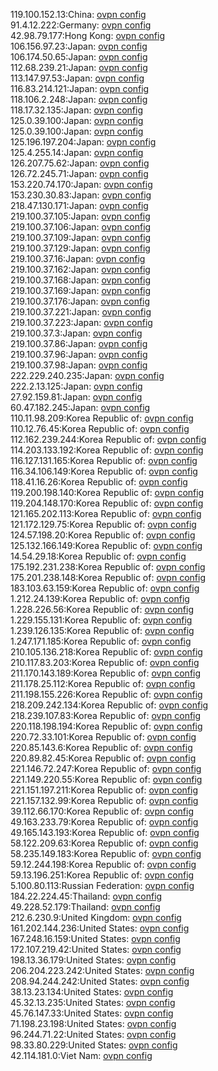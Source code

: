 119.100.152.13:China: [ovpn config](vpn/119_100_152_13.ovpn)  
91.4.12.222:Germany: [ovpn config](vpn/91_4_12_222.ovpn)  
42.98.79.177:Hong Kong: [ovpn config](vpn/42_98_79_177.ovpn)  
106.156.97.23:Japan: [ovpn config](vpn/106_156_97_23.ovpn)  
106.174.50.65:Japan: [ovpn config](vpn/106_174_50_65.ovpn)  
112.68.239.21:Japan: [ovpn config](vpn/112_68_239_21.ovpn)  
113.147.97.53:Japan: [ovpn config](vpn/113_147_97_53.ovpn)  
116.83.214.121:Japan: [ovpn config](vpn/116_83_214_121.ovpn)  
118.106.2.248:Japan: [ovpn config](vpn/118_106_2_248.ovpn)  
118.17.32.135:Japan: [ovpn config](vpn/118_17_32_135.ovpn)  
125.0.39.100:Japan: [ovpn config](vpn/125_0_39_100.ovpn)  
125.0.39.100:Japan: [ovpn config](vpn/125_0_39_100.ovpn)  
125.196.197.204:Japan: [ovpn config](vpn/125_196_197_204.ovpn)  
125.4.255.14:Japan: [ovpn config](vpn/125_4_255_14.ovpn)  
126.207.75.62:Japan: [ovpn config](vpn/126_207_75_62.ovpn)  
126.72.245.71:Japan: [ovpn config](vpn/126_72_245_71.ovpn)  
153.220.74.170:Japan: [ovpn config](vpn/153_220_74_170.ovpn)  
153.230.30.83:Japan: [ovpn config](vpn/153_230_30_83.ovpn)  
218.47.130.171:Japan: [ovpn config](vpn/218_47_130_171.ovpn)  
219.100.37.105:Japan: [ovpn config](vpn/219_100_37_105.ovpn)  
219.100.37.106:Japan: [ovpn config](vpn/219_100_37_106.ovpn)  
219.100.37.109:Japan: [ovpn config](vpn/219_100_37_109.ovpn)  
219.100.37.129:Japan: [ovpn config](vpn/219_100_37_129.ovpn)  
219.100.37.16:Japan: [ovpn config](vpn/219_100_37_16.ovpn)  
219.100.37.162:Japan: [ovpn config](vpn/219_100_37_162.ovpn)  
219.100.37.168:Japan: [ovpn config](vpn/219_100_37_168.ovpn)  
219.100.37.169:Japan: [ovpn config](vpn/219_100_37_169.ovpn)  
219.100.37.176:Japan: [ovpn config](vpn/219_100_37_176.ovpn)  
219.100.37.221:Japan: [ovpn config](vpn/219_100_37_221.ovpn)  
219.100.37.223:Japan: [ovpn config](vpn/219_100_37_223.ovpn)  
219.100.37.3:Japan: [ovpn config](vpn/219_100_37_3.ovpn)  
219.100.37.86:Japan: [ovpn config](vpn/219_100_37_86.ovpn)  
219.100.37.96:Japan: [ovpn config](vpn/219_100_37_96.ovpn)  
219.100.37.98:Japan: [ovpn config](vpn/219_100_37_98.ovpn)  
222.229.240.235:Japan: [ovpn config](vpn/222_229_240_235.ovpn)  
222.2.13.125:Japan: [ovpn config](vpn/222_2_13_125.ovpn)  
27.92.159.81:Japan: [ovpn config](vpn/27_92_159_81.ovpn)  
60.47.182.245:Japan: [ovpn config](vpn/60_47_182_245.ovpn)  
110.11.98.209:Korea Republic of: [ovpn config](vpn/110_11_98_209.ovpn)  
110.12.76.45:Korea Republic of: [ovpn config](vpn/110_12_76_45.ovpn)  
112.162.239.244:Korea Republic of: [ovpn config](vpn/112_162_239_244.ovpn)  
114.203.133.192:Korea Republic of: [ovpn config](vpn/114_203_133_192.ovpn)  
116.127.131.165:Korea Republic of: [ovpn config](vpn/116_127_131_165.ovpn)  
116.34.106.149:Korea Republic of: [ovpn config](vpn/116_34_106_149.ovpn)  
118.41.16.26:Korea Republic of: [ovpn config](vpn/118_41_16_26.ovpn)  
119.200.198.140:Korea Republic of: [ovpn config](vpn/119_200_198_140.ovpn)  
119.204.148.170:Korea Republic of: [ovpn config](vpn/119_204_148_170.ovpn)  
121.165.202.113:Korea Republic of: [ovpn config](vpn/121_165_202_113.ovpn)  
121.172.129.75:Korea Republic of: [ovpn config](vpn/121_172_129_75.ovpn)  
124.57.198.20:Korea Republic of: [ovpn config](vpn/124_57_198_20.ovpn)  
125.132.166.149:Korea Republic of: [ovpn config](vpn/125_132_166_149.ovpn)  
14.54.29.18:Korea Republic of: [ovpn config](vpn/14_54_29_18.ovpn)  
175.192.231.238:Korea Republic of: [ovpn config](vpn/175_192_231_238.ovpn)  
175.201.238.148:Korea Republic of: [ovpn config](vpn/175_201_238_148.ovpn)  
183.103.63.159:Korea Republic of: [ovpn config](vpn/183_103_63_159.ovpn)  
1.212.24.139:Korea Republic of: [ovpn config](vpn/1_212_24_139.ovpn)  
1.228.226.56:Korea Republic of: [ovpn config](vpn/1_228_226_56.ovpn)  
1.229.155.131:Korea Republic of: [ovpn config](vpn/1_229_155_131.ovpn)  
1.239.126.135:Korea Republic of: [ovpn config](vpn/1_239_126_135.ovpn)  
1.247.171.185:Korea Republic of: [ovpn config](vpn/1_247_171_185.ovpn)  
210.105.136.218:Korea Republic of: [ovpn config](vpn/210_105_136_218.ovpn)  
210.117.83.203:Korea Republic of: [ovpn config](vpn/210_117_83_203.ovpn)  
211.170.143.189:Korea Republic of: [ovpn config](vpn/211_170_143_189.ovpn)  
211.178.25.112:Korea Republic of: [ovpn config](vpn/211_178_25_112.ovpn)  
211.198.155.226:Korea Republic of: [ovpn config](vpn/211_198_155_226.ovpn)  
218.209.242.134:Korea Republic of: [ovpn config](vpn/218_209_242_134.ovpn)  
218.239.107.83:Korea Republic of: [ovpn config](vpn/218_239_107_83.ovpn)  
220.118.198.194:Korea Republic of: [ovpn config](vpn/220_118_198_194.ovpn)  
220.72.33.101:Korea Republic of: [ovpn config](vpn/220_72_33_101.ovpn)  
220.85.143.6:Korea Republic of: [ovpn config](vpn/220_85_143_6.ovpn)  
220.89.82.45:Korea Republic of: [ovpn config](vpn/220_89_82_45.ovpn)  
221.146.72.247:Korea Republic of: [ovpn config](vpn/221_146_72_247.ovpn)  
221.149.220.55:Korea Republic of: [ovpn config](vpn/221_149_220_55.ovpn)  
221.151.197.211:Korea Republic of: [ovpn config](vpn/221_151_197_211.ovpn)  
221.157.132.99:Korea Republic of: [ovpn config](vpn/221_157_132_99.ovpn)  
39.112.66.170:Korea Republic of: [ovpn config](vpn/39_112_66_170.ovpn)  
49.163.233.79:Korea Republic of: [ovpn config](vpn/49_163_233_79.ovpn)  
49.165.143.193:Korea Republic of: [ovpn config](vpn/49_165_143_193.ovpn)  
58.122.209.63:Korea Republic of: [ovpn config](vpn/58_122_209_63.ovpn)  
58.235.149.183:Korea Republic of: [ovpn config](vpn/58_235_149_183.ovpn)  
59.12.244.198:Korea Republic of: [ovpn config](vpn/59_12_244_198.ovpn)  
59.13.196.251:Korea Republic of: [ovpn config](vpn/59_13_196_251.ovpn)  
5.100.80.113:Russian Federation: [ovpn config](vpn/5_100_80_113.ovpn)  
184.22.224.45:Thailand: [ovpn config](vpn/184_22_224_45.ovpn)  
49.228.52.179:Thailand: [ovpn config](vpn/49_228_52_179.ovpn)  
212.6.230.9:United Kingdom: [ovpn config](vpn/212_6_230_9.ovpn)  
161.202.144.236:United States: [ovpn config](vpn/161_202_144_236.ovpn)  
167.248.16.159:United States: [ovpn config](vpn/167_248_16_159.ovpn)  
172.107.219.42:United States: [ovpn config](vpn/172_107_219_42.ovpn)  
198.13.36.179:United States: [ovpn config](vpn/198_13_36_179.ovpn)  
206.204.223.242:United States: [ovpn config](vpn/206_204_223_242.ovpn)  
208.94.244.242:United States: [ovpn config](vpn/208_94_244_242.ovpn)  
38.13.23.134:United States: [ovpn config](vpn/38_13_23_134.ovpn)  
45.32.13.235:United States: [ovpn config](vpn/45_32_13_235.ovpn)  
45.76.147.33:United States: [ovpn config](vpn/45_76_147_33.ovpn)  
71.198.23.198:United States: [ovpn config](vpn/71_198_23_198.ovpn)  
96.244.71.22:United States: [ovpn config](vpn/96_244_71_22.ovpn)  
98.33.80.229:United States: [ovpn config](vpn/98_33_80_229.ovpn)  
42.114.181.0:Viet Nam: [ovpn config](vpn/42_114_181_0.ovpn)  
